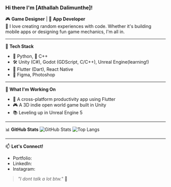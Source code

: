 ### Hi there I'm [Athallah Dalimunthe]!

🎮 **Game Designer** | 📱 **App Developer**  
🔧 I love creating random experiences with code. Whether it's building mobile apps or designing fun game mechanics, I'm all in.

---

🧰 **Tech Stack**
- 🐍 Python, 💠 C++
- 🛠️ Unity (C#), Godot (GDScript, C/C++), Unreal Engine(learning!)
- 📱 Flutter (Dart), React Native
- 🎨 Figma, Photoshop

---

📌 **What I'm Working On**
- 🚀 A cross-platform productivity app using Flutter
- 🎮 A 3D indie open world game built in Unity
- 📚 Leveling up in Unreal Engine 5

---

📊 **GitHub Stats**
![GitHub Stats](https://github-readme-stats.vercel.app/api?athallahdalimunthe=athallahdalimunthe&show_icons=true&theme=tokyonight)
![Top Langs](https://github-readme-stats.vercel.app/api/top-langs/?athallahdalimunthe=athallahdalimunthe&layout=compact&theme=tokyonight)

---

📫 **Let's Connect!**
- Portfolio: 
- LinkedIn: 
- Instagram: 

> *"I dont talk a lot btw."* 🎨
